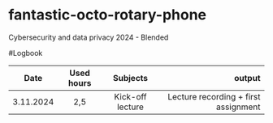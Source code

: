 # fantastic-octo-rotary-phone
Cybersecurity and data privacy 2024 - Blended

#Logbook

| Date   | Used hours | Subjects   | output |
| :---:         |     :---:      |     :---:      |   ---:    |
| 3.11.2024 | 2,5  | Kick-off lecture  | Lecture recording + first assignment |

